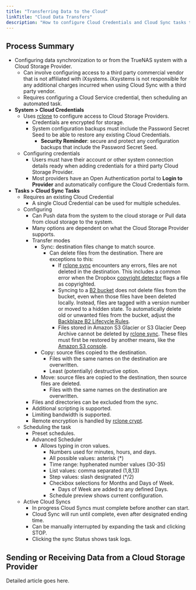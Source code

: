 ```yaml
---
title: "Transferring Data to the Cloud"
linkTitle: "Cloud Data Transfers"
description: "How to configure Cloud Credentials and Cloud Sync tasks to send or receive data from the Cloud."
---
```


## Process Summary

* Configuring data synchronization to or from the TrueNAS system with a Cloud Storage Provider.
  * Can involve configuring access to a third party commercial vendor that is not affiliated with iXsystems. iXsystems is not responsible for any additional charges incurred when using Cloud Sync with a third party vendor.
  * Requires configuring a Cloud Service credential, then scheduling an automated task.
* **System > Cloud Credentials**
  * Uses [rclone](https://rclone.org/) to configure access to Cloud Storage Providers.
    * Credentials are encrypted for storage.
    * System configuration backups must include the Password Secret Seed to be able to restore any existing Cloud Credentials.
      * **Security Reminder**: secure and protect any configuration backups that include the Password Secret Seed.
  * Configuring credentials
    * Users must have their account or other system connection details ready when adding credentials for a third party Cloud Storage Provider.
    * Most providers have an Open Authentication portal to **Login to Provider** and automatically configure the Cloud Credentials form.
* **Tasks > Cloud Sync Tasks**
  * Requires an existing Cloud Credential
    * A single Cloud Credential can be used for multiple schedules.
  * Configuring
    * Can Push data from the system to the cloud storage or Pull data from cloud storage to the system.
    * Many options are dependent on what the Cloud Storage Provider supports.
    * Transfer modes
      * Sync: destination files change to match source.
        * Can delete files from the destination. There are exceptions to this:
          * If [rclone sync](https://rclone.org/commands/rclone_sync/) encounters any errors, files are not deleted in the destination. This includes a common error when the Dropbox [copyright detector](https://techcrunch.com/2014/03/30/how-dropbox-knows-when-youre-sharing-copyrighted-stuff-without-actually-looking-at-your-stuff/) flags a file as copyrighted.
          * Syncing to a [B2 bucket](https://www.backblaze.com/b2/cloud-storage.html) does not delete files from the bucket, even when those files have been deleted locally. Instead, files are tagged with a version number or moved to a hidden state. To automatically delete old or unwanted files from the bucket, adjust the [Backblaze B2 Lifecycle Rules](https://www.backblaze.com/blog/backblaze-b2-lifecycle-rules/).
          * Files stored in Amazon S3 Glacier or S3 Glacier Deep Archive cannot be deleted by [rclone sync](https://rclone.org/commands/rclone_sync/). These files must first be restored by another means, like the [Amazon S3 console](https://docs.aws.amazon.com/AmazonS3/latest/user-guide/restore-archived-objects.html).
      * Copy: source files copied to the destination.
        * Files with the same names on the destination are overwritten.
        * Least (potentially) destructive option.
      * Move: source files are copied to the destination, then source files are deleted.
        * Files with the same names on the destination are overwritten.
    * Files and directories can be excluded from the sync.
    * Additional scripting is supported.
    * Limiting bandwidth is supported.
    * Remote encryption is handled by [rclone crypt](https://rclone.org/crypt/).
  * Scheduling the task
    * Preset schedules.
    * Advanced Scheduler
      * Allows typing in cron values.
        * Numbers used for minutes, hours, and days.
        * All possible values: asterisk (*)
        * Time range: hyphenated number values (30-35)
        * List values: comma separated (1,8,13)
        * Step values: slash designated (*/2)
        * Checkbox selections for Months and Days of Week.
          * Days of Week are added to any defined Days.
        * Schedule preview shows current configuration.
  * Active Cloud Syncs
    * In progress Cloud Syncs must complete before another can start.
    * Cloud Sync will run until complete, even after designated ending time.
    * Can be manually interrupted by expanding the task and clicking STOP.
    * Clicking the sync Status shows task logs.

## Sending or Receiving Data from a Cloud Storage Provider

Detailed article goes here.
